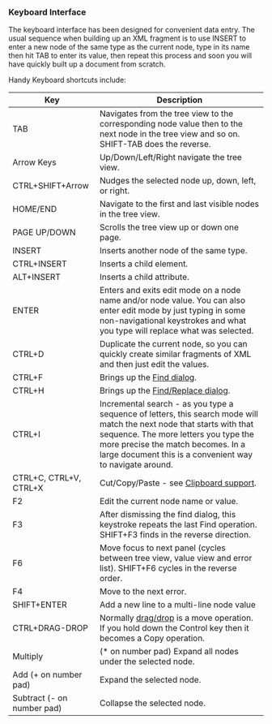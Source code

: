 ### Keyboard Interface

The keyboard interface has been designed for convenient data entry. The usual sequence when building up an XML fragment is to use INSERT to enter a new node of the same type as the current node, type in its name then hit TAB to enter its value, then repeat this process and soon you will have quickly built up a document from scratch.

Handy Keyboard shortcuts include:

| Key        | Description      |
| ------------- |-------------|
| TAB     | Navigates from the tree view to the corresponding node value then to the next node in the tree view and so on. SHIFT-TAB does the reverse. |
| Arrow Keys      | Up/Down/Left/Right navigate the tree view.      |
| CTRL+SHIFT+Arrow | Nudges the selected node up, down, left, or right.      |
| HOME/END	| Navigate to the first and last visible nodes in the tree view. |
| PAGE UP/DOWN	   | Scrolls the tree view up or down one page.|
| INSERT	       | Inserts another node of the same type.|
| CTRL+INSERT	   | Inserts a child element.|
| ALT+INSERT	   | Inserts a child attribute.|
| ENTER	           | Enters and exits edit mode on a node name and/or node value. You can also enter edit mode by just typing in some non-navigational keystrokes and what you type will replace what was selected.|
| CTRL+D	      |  Duplicate the current node, so you can quickly create similar fragments of XML and then just edit the values. |
| CTRL+F	      |  Brings up the [Find dialog](find.md). |
| CTRL+H	      |  Brings up the [Find/Replace dialog](find.md). |
| CTRL+I	      |  Incremental search - as you type a sequence of letters, this search mode will match the next node that starts with that sequence. The more letters you type the more precise the match becomes. In a large document this is a convenient way to navigate around.  |
| CTRL+C, CTRL+V, CTRL+X  | Cut/Copy/Paste - see [Clipboard support](clipboard.md). |
| F2	                      |  Edit the current node name or value. |
| F3	                      |  After dismissing the find dialog, this keystroke repeats the last Find operation. SHIFT+F3 finds in the reverse direction. |
| F6	                      |  Move focus to next panel (cycles between tree view, value view and error list).  SHIFT+F6 cycles in the reverse order. |
| F4	                      |  Move to the next error. |
| SHIFT+ENTER	              |  Add a new line to a multi-line node value |
| CTRL+DRAG-DROP	          |  Normally [drag/drop](dragdrop.md) is a move operation. If you hold down the Control key then it becomes a Copy operation. |
| Multiply                    |  (* on number pad)	Expand all nodes under the selected node. |
| Add (+ on number pad)	      |  Expand the selected node. |
| Subtract (- on number pad)  |  Collapse the selected node. |
